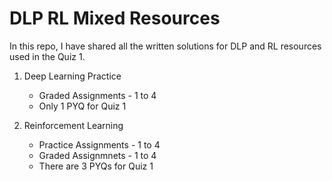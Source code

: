 # DLP RL Mixed Resources

In this repo, I have shared all the written solutions for DLP and RL resources used in the Quiz 1.

1. Deep Learning Practice
    - Graded Assignments - 1 to 4 
    - Only 1 PYQ for Quiz 1

2. Reinforcement Learning
    - Practice Assignments - 1 to 4
    - Graded Assignmnets - 1 to 4
    - There are 3 PYQs for Quiz 1